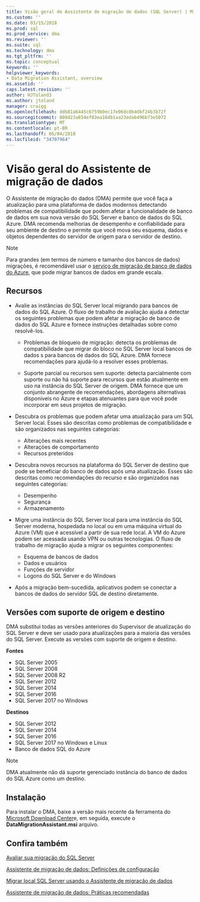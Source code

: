 ```yaml
---
title: Visão geral do Assistente de migração de dados (SQL Server) | Microsoft Docs
ms.custom: ''
ms.date: 03/15/2018
ms.prod: sql
ms.prod_service: dma
ms.reviewer: ''
ms.suite: sql
ms.technology: dma
ms.tgt_pltfrm: ''
ms.topic: conceptual
keywords: ''
helpviewer_keywords:
- Data Migration Assistant, overview
ms.assetid: ''
caps.latest.revision: ''
author: HJToland3
ms.author: jtoland
manager: craigg
ms.openlocfilehash: dd681a6445c6759b0ec17e06dc0b4dbf24b3b72f
ms.sourcegitcommit: 808d23a654ef03ea16db1aa23edab496b73e5072
ms.translationtype: MT
ms.contentlocale: pt-BR
ms.lasthandoff: 06/04/2018
ms.locfileid: "34707964"
---
```

# <a name="overview-of-data-migration-assistant"></a>Visão geral do Assistente de migração de dados

O Assistente de migração do dados (DMA) permite que você faça a atualização para uma plataforma de dados modernos detectando problemas de compatibilidade que podem afetar a funcionalidade de banco de dados em sua nova versão do SQL Server e banco de dados do SQL Azure. DMA recomenda melhorias de desempenho e confiabilidade para seu ambiente de destino e permite que você mova seu esquema, dados e objetos dependentes do servidor de origem para o servidor de destino.

> [!NOTE] 
> Para grandes (em termos de número e tamanho dos bancos de dados) migrações, é recomendável usar o [serviço de migração de banco de dados do Azure](https://docs.microsoft.com/azure/dms/dms-overview), que pode migrar bancos de dados em grande escala.
  
## <a name="capabilities"></a>Recursos

- Avalie as instâncias do SQL Server local migrando para bancos de dados do SQL Azure. O fluxo de trabalho de avaliação ajuda a detectar os seguintes problemas que podem afetar a migração de banco de dados do SQL Azure e fornece instruções detalhadas sobre como resolvê-los.

  - Problemas de bloqueio de migração: detecta os problemas de compatibilidade que migrar do bloco no SQL Server local bancos de dados s para bancos de dados do SQL Azure. DMA fornece recomendações para ajudá-lo a resolver esses problemas.

  - Suporte parcial ou recursos sem suporte: detecta parcialmente com suporte ou não há suporte para recursos que estão atualmente em uso na instância do SQL Server de origem. DMA fornece que um conjunto abrangente de recomendações, abordagens alternativas disponíveis no Azure e etapas atenuantes para que você pode incorporar em seus projetos de migração.

- Descubra os problemas que podem afetar uma atualização para um SQL Server local. Esses são descritas como problemas de compatibilidade e são organizados nas seguintes categorias:

  - Alterações mais recentes
  - Alterações de comportamento
  - Recursos preteridos

- Descubra novos recursos na plataforma do SQL Server de destino que pode se beneficiar do banco de dados após uma atualização. Esses são descritas como recomendações do recurso e são organizados nas seguintes categorias:

  - Desempenho
  - Segurança
  - Armazenamento

- Migre uma instância do SQL Server local para uma instância do SQL Server moderna, hospedada no local ou em uma máquina virtual do Azure (VM) que é acessível a partir de sua rede local. A VM do Azure podem ser acessada usando VPN ou outras tecnologias. O fluxo de trabalho de migração ajuda a migrar os seguintes componentes:

  - Esquema de bancos de dados
  - Dados e usuários
  - Funções de servidor
  - Logons do SQL Server e do Windows

- Após a migração bem-sucedida, aplicativos podem se conectar a bancos de dados do servidor SQL de destino diretamente.

## <a name="supported-source-and-target-versions"></a>Versões com suporte de origem e destino

DMA substitui todas as versões anteriores do Supervisor de atualização do SQL Server e deve ser usado para atualizações para a maioria das versões do SQL Server. Execute as versões com suporte de origem e destino.

**Fontes**
- SQL Server 2005
- SQL Server 2008
- SQL Server 2008 R2
- SQL Server 2012 
- SQL Server 2014
- SQL Server 2016
- SQL Server 2017 no Windows

**Destinos**
- SQL Server 2012
- SQL Server 2014
- SQL Server 2016
- SQL Server 2017 no Windows e Linux
- Banco de dados SQL do Azure

> [!NOTE] 
> DMA atualmente não dá suporte gerenciado instância do banco de dados do SQL Azure como um destino.

## <a name="installation"></a>Instalação

Para instalar o DMA, baixe a versão mais recente da ferramenta do [Microsoft Download Center](https://www.microsoft.com/download/details.aspx?id=53595)e, em seguida, execute o **DataMigrationAssistant.msi** arquivo.

## <a name="see-also"></a>Confira também

[Avaliar sua migração do SQL Server](../dma/dma-assesssqlonprem.md)

[Assistente de migração de dados: Definições de configuração](../dma/dma-configurationsettings.md)

[Migrar local SQL Server usando o Assistente de migração de dados](../dma/dma-migrateonpremsql.md)

[Assistente de migração de dados: Práticas recomendadas](../dma/dma-bestpractices.md)



